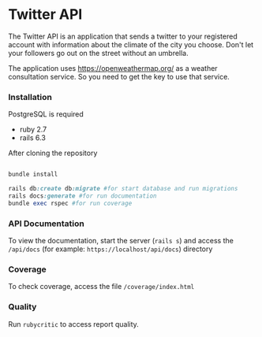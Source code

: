 # Twitter API

The Twitter API is an application that sends a twitter to your registered account with information about the climate of the city you choose. Don't let your followers go out on the street without an umbrella.


The application uses https://openweathermap.org/ as a weather consultation service. So you need to get the key to use that service.

### Installation

PostgreSQL is required

* ruby 2.7
* rails 6.3

After cloning the repository

```ruby

bundle install

rails db:create db:migrate #for start database and run migrations 
rails docs:generate #for run documentation
bundle exec rspec #for run coverage

```

### API Documentation

To view the documentation, start the server (`rails s`) and access the `/api/docs`
(for example: `https://localhost/api/docs`) directory

### Coverage

To check coverage, access the file `/coverage/index.html`

### Quality

Run `rubycritic` to access report quality.